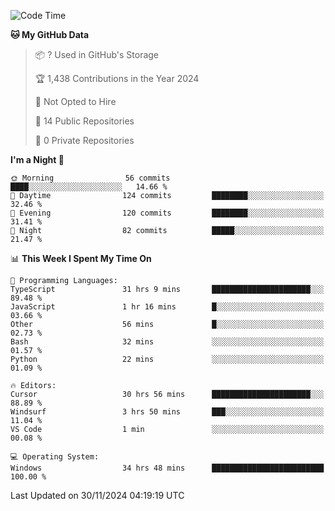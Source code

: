 <!--START_SECTION:waka-->
![Code Time](http://img.shields.io/badge/Code%20Time-6%2C398%20hrs%2037%20mins-blue)

**🐱 My GitHub Data** 

> 📦 ? Used in GitHub's Storage 
 > 
> 🏆 1,438 Contributions in the Year 2024
 > 
> 🚫 Not Opted to Hire
 > 
> 📜 14 Public Repositories 
 > 
> 🔑 0 Private Repositories 
 > 
**I'm a Night 🦉** 

```text
🌞 Morning                56 commits          ████░░░░░░░░░░░░░░░░░░░░░   14.66 % 
🌆 Daytime                124 commits         ████████░░░░░░░░░░░░░░░░░   32.46 % 
🌃 Evening                120 commits         ████████░░░░░░░░░░░░░░░░░   31.41 % 
🌙 Night                  82 commits          █████░░░░░░░░░░░░░░░░░░░░   21.47 % 
```


📊 **This Week I Spent My Time On** 

```text
💬 Programming Languages: 
TypeScript               31 hrs 9 mins       ██████████████████████░░░   89.48 % 
JavaScript               1 hr 16 mins        █░░░░░░░░░░░░░░░░░░░░░░░░   03.66 % 
Other                    56 mins             █░░░░░░░░░░░░░░░░░░░░░░░░   02.73 % 
Bash                     32 mins             ░░░░░░░░░░░░░░░░░░░░░░░░░   01.57 % 
Python                   22 mins             ░░░░░░░░░░░░░░░░░░░░░░░░░   01.09 % 

🔥 Editors: 
Cursor                   30 hrs 56 mins      ██████████████████████░░░   88.89 % 
Windsurf                 3 hrs 50 mins       ███░░░░░░░░░░░░░░░░░░░░░░   11.04 % 
VS Code                  1 min               ░░░░░░░░░░░░░░░░░░░░░░░░░   00.08 % 

💻 Operating System: 
Windows                  34 hrs 48 mins      █████████████████████████   100.00 % 
```


 Last Updated on 30/11/2024 04:19:19 UTC
<!--END_SECTION:waka-->

